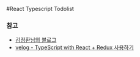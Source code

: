 #React Typescript Todolist


### 참고
- [김정환님의 블로그](http://jeonghwan-kim.github.io/dev/2019/06/25/react-ts.html)
- [velog - TypeScript with React + Redux 사용하기](https://velog.io/@yesdoing/TypeScript-with-React-Redux-%EC%82%AC%EC%9A%A9%ED%95%98%EA%B8%B0-k5jsis62ah)